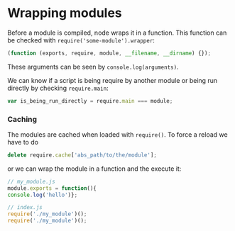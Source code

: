 # Wrapping modules 

Before a module is compiled, node wraps it in a function. This function can be checked with `require('some-module').wrapper`:
```javascript
(function (exports, require, module, __filename, __dirname) {});
``` 
These arguments can be seen by `console.log(arguments)`.

We can know if a script is being require by another module or being run directly by checking `require.main`:

```javascript
var is_being_run_directly = require.main === module;
```

### Caching

The modules are cached when loaded with `require()`. To force a reload we have to do 
```javascript
delete require.cache['abs_path/to/the/module'];
``` 
or we can wrap the module in a function and the execute it:
```javascript
// my_module.js
module.exports = function(){
console.log('hello')};
```
```javascript
// index.js
require('./my_module')();
require('./my_module')();
```


